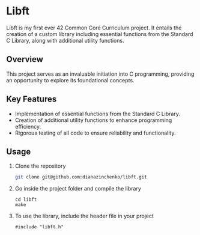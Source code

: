 # Libft
Libft is my first ever 42 Common Core Curriculum project. It entails the creation of a custom library including essential functions from the Standard C Library, along with additional utility functions.

## Overview
This project serves as an invaluable initiation into C programming, providing an opportunity to explore its foundational concepts.

## Key Features
- Implementation of essential functions from the Standard C Library.
- Creation of additional utility functions to enhance programming efficiency.
- Rigorous testing of all code to ensure reliability and functionality.

## Usage
1. Clone the repository
   ```bash
   git clone git@github.com:dianazinchenko/libft.git
2. Go inside the project folder and compile the library
   ```
   cd libft
   make
3. To use the library, include the header file in your project
   ```
   #include "libft.h"
